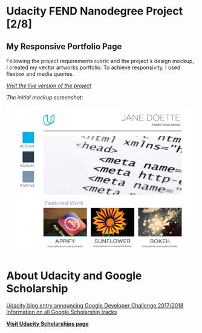 [mockup]: https://raw.githubusercontent.com/ewastasiak/fend-portfolio-page/master/img/mockup-screenshot.png "Screenshot of PDF mockup"

# Udacity FEND Nanodegree Project [2/8]

## My Responsive Portfolio Page

Following the project requirements rubric and the project's design mockup, I created my vector artworks portfolio.
To achieve responsivity, I used flexbox and media queries.


_[Visit the live version of the project](https://ewastasiak.github.io/fend-portfolio-page/)_

_The initial mockup screenshot:_

![project mockup][mockup]

# About Udacity and Google Scholarship

[Udacity blog entry announcing Google Developer Challenge 2017/2018](https://blog.udacity.com/2017/09/announcing-60000-challenge-scholarships-udacity-google.html)
[Information on all Google Scholarship tracks](https://www.udacity.com/google-scholarships)

**[Visit Udacity Scholarships page](https://www.udacity.com/scholarships)**
